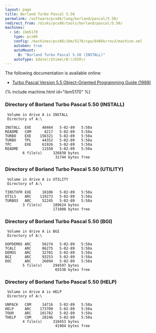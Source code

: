 ```yaml
---
layout: page
title: Borland Turbo Pascal 5.50
permalink: /software/pcx86/lang/borland/pascal/5.50/
redirect_from: /disks/pcx86/tools/borland/pascal/5.50/
machines:
  - id: ibm5170
    type: pcx86
    config: /machines/pcx86/ibm/5170/cga/640kb/rev3/machine.xml
    autoGen: true
    autoMount:
      B: "Borland Turbo Pascal 5.50 (INSTALL)"
    autoType: $date\r$time\rB:\rDIR\r
---
```


The following documentation is available online:

- [Turbo Pascal Version 5.5 Object-Oriented Programming Guide (1989)](http://bitsavers.org/pdf/borland/turbo_pascal/Turbo_Pascal_Version_5.5_Object-Oriented_Programming_Guide_1989.pdf)

{% include machine.html id="ibm5170" %}

### Directory of Borland Turbo Pascal 5.50 (INSTALL)

     Volume in drive A is INSTALL
     Directory of A:\

    INSTALL  EXE     48464   5-02-89   5:50a
    README   COM      4217   5-02-89   5:50a
    TURBO    EXE    156321   5-02-89   5:50a
    TURBO    TPL     44352   5-02-89   5:50a
    TPC      EXE     61926   5-02-89   5:50a
    README           11550   5-02-89   5:50a
            6 file(s)     326830 bytes
                           31744 bytes free

### Directory of Borland Turbo Pascal 5.50 (UTILITY)

     Volume in drive A is UTILITY
     Directory of A:\

    TINSTXFR EXE     18106   5-02-89   5:50a
    UTILS    ARC    119273   5-02-89   5:50a
    TURBO3   ARC     52245   5-02-89   5:50a
            3 file(s)     189624 bytes
                          171008 bytes free

### Directory of Borland Turbo Pascal 5.50 (BGI)

     Volume in drive A is BGI
     Directory of A:\

    OOPDEMOS ARC     56274   5-02-89   5:50a
    TCALC    ARC     86275   5-02-89   5:50a
    DEMOS    ARC     32701   5-02-89   5:50a
    BGI      ARC     93253   5-02-89   5:50a
    DOC      ARC     26094   5-02-89   5:50a
            5 file(s)     294597 bytes
                           65536 bytes free

### Directory of Borland Turbo Pascal 5.50 (HELP)

     Volume in drive A is HELP
     Directory of A:\

    UNPACK   COM     14716   5-02-89   5:50a
    HELP     ARC    173709   5-02-89   5:50a
    TOUR     ARC    101782   5-02-89   5:50a
    THELP    COM     28246   5-02-89   5:50a
            4 file(s)     318453 bytes
                           41984 bytes free
